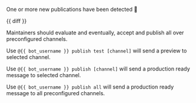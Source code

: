 One or more new publications have been detected 🎉

{{ diff }}

Maintainers should evaluate and eventually, accept and publish all over
preconfigured channels.

Use `@{{ bot_username }} publish test [channel]` will send a preview to selected
channel.

Use `@{{ bot_username }} publish [channel]` will send a production ready message
to selected channel.

Use `@{{ bot_username }} publish all` will send a production ready message to
all preconfigured channels.
